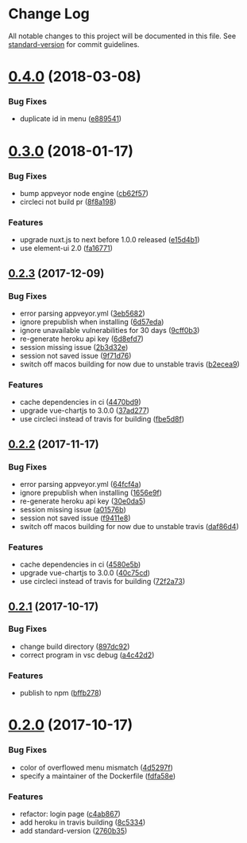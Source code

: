 # Change Log

All notable changes to this project will be documented in this file. See [standard-version](https://github.com/conventional-changelog/standard-version) for commit guidelines.

<a name="0.4.0"></a>
# [0.4.0](https://github.com/clarkdo/hare/compare/v0.3.0...v0.4.0) (2018-03-08)


### Bug Fixes

* duplicate id in menu ([e889541](https://github.com/clarkdo/hare/commit/e889541))



<a name="0.3.0"></a>
# [0.3.0](https://github.com/clarkdo/hare/compare/v0.2.3...v0.3.0) (2018-01-17)


### Bug Fixes

* bump appveyor node engine ([cb62f57](https://github.com/clarkdo/hare/commit/cb62f57))
* circleci not build pr ([8f8a198](https://github.com/clarkdo/hare/commit/8f8a198))


### Features

* upgrade nuxt.js to next before 1.0.0 released ([e15d4b1](https://github.com/clarkdo/hare/commit/e15d4b1))
* use element-ui 2.0 ([fa16771](https://github.com/clarkdo/hare/commit/fa16771))



<a name="0.2.3"></a>
## [0.2.3](https://github.com/clarkdo/hare/compare/v0.2.1...v0.2.3) (2017-12-09)


### Bug Fixes

* error parsing appveyor.yml ([3eb5682](https://github.com/clarkdo/hare/commit/3eb5682))
* ignore prepublish when installing ([6d57eda](https://github.com/clarkdo/hare/commit/6d57eda))
* ignore unavailable vulnerabilities for 30 days ([9cff0b3](https://github.com/clarkdo/hare/commit/9cff0b3))
* re-generate heroku api key ([6d8efd7](https://github.com/clarkdo/hare/commit/6d8efd7))
* session missing issue ([2b3d32e](https://github.com/clarkdo/hare/commit/2b3d32e))
* session not saved issue ([9f71d76](https://github.com/clarkdo/hare/commit/9f71d76))
* switch off macos building for now due to unstable travis ([b2ecea9](https://github.com/clarkdo/hare/commit/b2ecea9))


### Features

* cache dependencies in ci ([4470bd9](https://github.com/clarkdo/hare/commit/4470bd9))
* upgrade vue-chartjs to 3.0.0 ([37ad277](https://github.com/clarkdo/hare/commit/37ad277))
* use circleci instead of travis for building ([fbe5d8f](https://github.com/clarkdo/hare/commit/fbe5d8f))



<a name="0.2.2"></a>
## [0.2.2](https://github.com/clarkdo/hare/compare/v0.2.1...v0.2.2) (2017-11-17)


### Bug Fixes

* error parsing appveyor.yml ([64fcf4a](https://github.com/clarkdo/hare/commit/64fcf4a))
* ignore prepublish when installing ([1656e9f](https://github.com/clarkdo/hare/commit/1656e9f))
* re-generate heroku api key ([30e0da5](https://github.com/clarkdo/hare/commit/30e0da5))
* session missing issue ([a01576b](https://github.com/clarkdo/hare/commit/a01576b))
* session not saved issue ([f9411e8](https://github.com/clarkdo/hare/commit/f9411e8))
* switch off macos building for now due to unstable travis ([daf86d4](https://github.com/clarkdo/hare/commit/daf86d4))


### Features

* cache dependencies in ci ([4580e5b](https://github.com/clarkdo/hare/commit/4580e5b))
* upgrade vue-chartjs to 3.0.0 ([40c75cd](https://github.com/clarkdo/hare/commit/40c75cd))
* use circleci instead of travis for building ([72f2a73](https://github.com/clarkdo/hare/commit/72f2a73))



<a name="0.2.1"></a>
## [0.2.1](https://github.com/clarkdo/hare/compare/v0.2.0...v0.2.1) (2017-10-17)


### Bug Fixes

* change build directory ([897dc92](https://github.com/clarkdo/hare/commit/897dc92))
* correct program in vsc debug ([a4c42d2](https://github.com/clarkdo/hare/commit/a4c42d2))


### Features

* publish to npm ([bffb278](https://github.com/clarkdo/hare/commit/bffb278))



<a name="0.2.0"></a>
# [0.2.0](https://github.com/clarkdo/hare/compare/v0.1.4...v0.2.0) (2017-10-17)


### Bug Fixes

* color of overflowed menu mismatch ([4d5297f](https://github.com/clarkdo/hare/commit/4d5297f))
* specify a maintainer of the Dockerfile ([fdfa58e](https://github.com/clarkdo/hare/commit/fdfa58e))


### Features

* refactor: login page ([c4ab867](https://github.com/clarkdo/hare/commit/c4ab867))
* add heroku in travis building ([8c5334](https://github.com/clarkdo/hare/commit/8c5334))
* add standard-version ([2760b35](https://github.com/clarkdo/hare/commit/2760b35))
